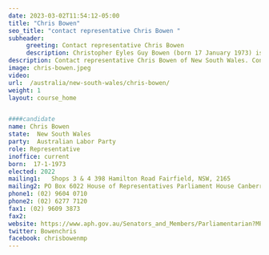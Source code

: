 ```yaml
---
date: 2023-03-02T11:54:12-05:00
title: "Chris Bowen"
seo_title: "contact representative Chris Bowen "
subheader:
     greeting: Contact representative Chris Bowen
     description: Christopher Eyles Guy Bowen (born 17 January 1973) is an Australian politician who has been Minister for Climate Change and Energy in the Albanese government since June 2022. He is a member of the Australian Labor Party (ALP) and was first elected to parliament at the 2004 federal election. He held ministerial office in the Rudd and Gillard governments from 2007 to 2013.
description: Contact representative Chris Bowen of New South Wales. Contact information for Chris Bowen includes email address, phone number, and mailing address.
image: chris-bowen.jpeg
video:
url:  /australia/new-south-wales/chris-bowen/
weight: 1
layout: course_home


####candidate
name: Chris Bowen
state:	New South Wales
party:	Australian Labor Party
role: Representative
inoffice: current
born:  17-1-1973
elected: 2022
mailing1:	Shops 3 & 4 398 Hamilton Road Fairfield, NSW, 2165
mailing2: PO Box 6022 House of Representatives Parliament House Canberra ACT 2600
phone1:	(02) 9604 0710
phone2: (02) 6277 7120
fax1: (02) 9609 3873
fax2:
website: https://www.aph.gov.au/Senators_and_Members/Parliamentarian?MPID=DZS
twitter: Bowenchris
facebook: chrisbowenmp
---
```

